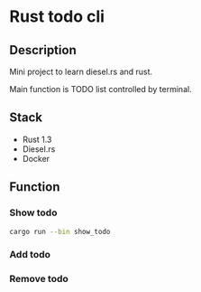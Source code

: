 # Rust todo cli

## Description

Mini project to learn diesel.rs and rust.

Main function is TODO list controlled by terminal.

## Stack

- Rust 1.3
- Diesel.rs
- Docker

## Function

### Show todo

```bash
cargo run --bin show_todo
```

### Add todo

### Remove todo